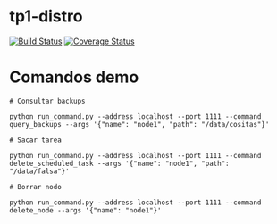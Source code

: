 # tp1-distro

[![Build Status](https://travis-ci.com/jian01/tp1-concus.svg?token=tFcmLjoZ6PFesBqLEXNZ&branch=main)](https://travis-ci.com/jian01/tp1-concus)
[![Coverage Status](https://coveralls.io/repos/github/jian01/tp1-concus/badge.svg?branch=main&t=esYVFt&service=github)](https://coveralls.io/github/jian01/tp1-concus?branch=main)

# Comandos demo

```
# Consultar backups

python run_command.py --address localhost --port 1111 --command query_backups --args '{"name": "node1", "path": "/data/cositas"}'

# Sacar tarea

python run_command.py --address localhost --port 1111 --command delete_scheduled_task --args '{"name": "node1", "path": "/data/falsa"}'

# Borrar nodo

python run_command.py --address localhost --port 1111 --command delete_node --args '{"name": "node1"}'
```
